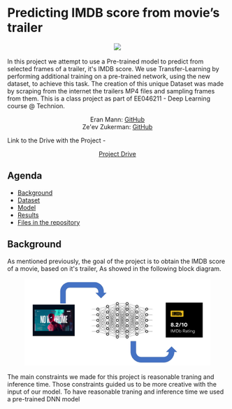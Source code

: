 # Predicting IMDB score from movie’s trailer
<p align="center">
<img src="https://static.amazon.jobs/teams/53/images/IMDb_Header_Page.jpg?1501027252" height="200" > </p>

In this project we attempt to use a Pre-trained model to predict from selected frames of a trailer, it's IMDB score.
We use Transfer-Learning by performing additional training on a pre-trained network, using the new dataset, to achieve this task.
The creation of this unique Dataset was made by scraping from the internet the trailers MP4 files and sampling frames from them.
This is a class project as part of EE046211 - Deep Learning course @ Technion.

<p align="center">
    Eran Mann: <a href="https://github.com/EranMann1">GitHub</a>
  <br>
    Ze'ev Zukerman:  <a href="https://github.com/Zeevzu">GitHub</a>
  </p>

Link to the Drive with the Project - <p align="center">
    <a href="https://drive.google.com/drive/folders/1ecvNFD-mHsSIs7fCg59mDQ6GgTRbyr9m?usp=share_link">Project Drive</a>
</p>

## Agenda
  * [Background](#Background)  
  * [Dataset](#Dataset)  
  * [Model](#Model)  
  * [Results](#Results)
  * [Files in the repository](#Files%20in%20the%20repository)


## Background

As mentioned previously, the goal of the project is to obtain the IMDB score of a movie, based on it's trailer, As showed in the following block diagram.
<p align="center">
<img src="./Block Diagram wanted.png" height="200" > </p>

The main constraints we made for this project is reasonable traning and inference time. Those constraints guided us to be more creative with the input of our model.
To have reasonable traning and inference time we used a pre-trained DNN model
